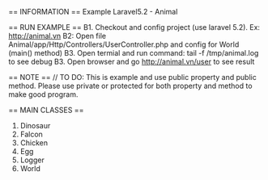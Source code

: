 
== INFORMATION ==
Example Laravel5.2  - Animal

== RUN EXAMPLE ==
B1. Checkout and config project (use laravel 5.2). Ex: http://animal.vn
B2: Open file Animal/app/Http/Controllers/UserController.php and config for World (main() method)
B3. Open termial and run command: tail -f /tmp/animal.log to see debug
B3. Open browser and go http://animal.vn/user to see result

== NOTE ==
// TO DO: This is example and use public property and public method. Please use private or protected for both property and method to make good program.

== MAIN CLASSES ==
1. Dinosaur
2. Falcon
3. Chicken
4. Egg
5. Logger
6. World